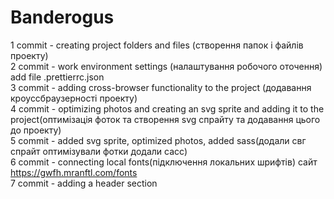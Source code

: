 # Banderogus

1 commit - creating project folders and files (створення папок і файлів проекту) <br>
2 commit - work environment settings (налаштування робочого оточення) add file .prettierrc.json <br>
3 commit - adding cross-browser functionality to the project (додавання кроуссбраузерності проекту) <br>
4 commit - optimizing photos and creating an svg sprite and adding it to the project(оптимізація фоток та створення svg спрайту та додавання цього до проекту)<br>
5 commit - added svg sprite, optimized photos, added sass(додали свг спрайт оптимізували фотки додали сасс)<br>
6 commit - connecting local fonts(підключення локальних шрифтів) сайт https://gwfh.mranftl.com/fonts<br>
7 commit - adding a header section
